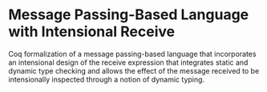 # Message Passing-Based Language with Intensional Receive
Coq formalization of a message passing-based language that incorporates an intensional design of the receive expression that integrates static and dynamic type checking and allows the effect of the message received to be intensionally inspected through a notion of dynamic typing. 
